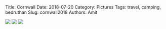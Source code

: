 Title: Cornwall
Date: 2018-07-20
Category: Pictures
Tags: travel, camping, bedruthan
Slug: cornwall2018
Authors: Amit

<div class="imagepost">
<img src="/images/cornwall181.jpg" class="imageitem large" />
<img src="/images/cornwall182.jpg" class="imageitem half" />
<img src="/images/cornwall183.jpg" class="imageitem half" />
</div>
